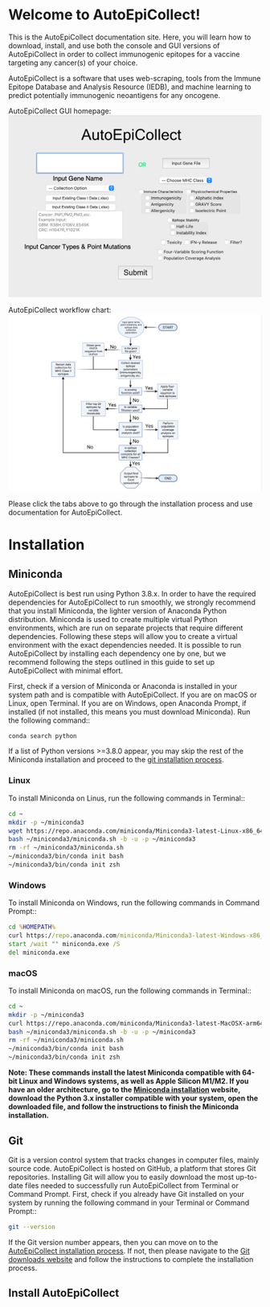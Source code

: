 # Welcome to AutoEpiCollect!
This is the AutoEpiCollect documentation site. Here, you will learn how to download, install, and use both the 
console and GUI versions of AutoEpiCollect in order to collect immunogenic epitopes for a vaccine 
targeting any cancer(s) of your choice. 

AutoEpiCollect is a software that uses web-scraping, tools from the Immune Epitope Database and Analysis Resource 
(IEDB), and machine learning to predict potentially immunogenic neoantigens for any oncogene. 

AutoEpiCollect GUI homepage:
![GUI for AutoEpiCollect](GUI-home.png)

AutoEpiCollect workflow chart:
![Logic workflow for AutoEpiCollect program](workflow-chart.png)

Please click the tabs above to go through the installation process and use documentation for AutoEpiCollect.

# Installation
## Miniconda
AutoEpiCollect is best run using Python 3.8.x. In order to have the required dependencies for AutoEpiCollect to run 
smoothly, we strongly recommend that you install Miniconda, the lighter version of Anaconda Python distribution. 
Miniconda is used to create multiple virtual Python environments, which are run on separate projects that 
require different dependencies. Following these steps will allow you to create a virtual environment with the 
exact dependencies needed. It is possible to run AutoEpiCollect by installing each dependency one by one, but we 
recommend following the steps outlined in this guide to set up AutoEpiCollect with minimal effort. 

First, check if a version of Miniconda or Anaconda is installed in your system path and is compatible with 
AutoEpiCollect. If you are on macOS or Linux, open Terminal. If you are on Windows, open Anaconda Prompt, if 
installed (if not installed, this means you must download Miniconda). Run the following command::

```bash
conda search python
```
If a list of Python versions >=3.8.0 appear, you may skip the rest of the Miniconda installation and 
proceed to the [git installation process](#git).

### Linux
To install Miniconda on Linus, run the following commands in Terminal::
```bash
cd ~
mkdir -p ~/miniconda3
wget https://repo.anaconda.com/miniconda/Miniconda3-latest-Linux-x86_64.sh -O ~/miniconda3/miniconda.sh
bash ~/miniconda3/miniconda.sh -b -u -p ~/miniconda3
rm -rf ~/miniconda3/miniconda.sh
~/miniconda3/bin/conda init bash
~/miniconda3/bin/conda init zsh
```
### Windows
To install Miniconda on Windows, run the following commands in Command Prompt::
```cmd
cd %HOMEPATH%
curl https://repo.anaconda.com/miniconda/Miniconda3-latest-Windows-x86_64.exe -o miniconda.exe
start /wait "" miniconda.exe /S
del miniconda.exe
```
### macOS
To install Miniconda on macOS, run the following commands in Terminal::
```bash
cd ~
mkdir -p ~/miniconda3
curl https://repo.anaconda.com/miniconda/Miniconda3-latest-MacOSX-arm64.sh -o ~/miniconda3/miniconda.sh
bash ~/miniconda3/miniconda.sh -b -u -p ~/miniconda3
rm -rf ~/miniconda3/miniconda.sh
~/miniconda3/bin/conda init bash
~/miniconda3/bin/conda init zsh
```
**Note: These commands install the latest Miniconda compatible with 64-bit Linux and Windows systems, as well 
as Apple Silicon M1/M2. If you have an older architecture, go to the [Miniconda installation](https://docs.conda.io/projects/miniconda/en/latest/miniconda-other-installer-links.html)
website, download the Python 3.x installer compatible with your system, open the downloaded file, and follow the 
instructions to finish the Miniconda installation.**

## Git
Git is a version control system that tracks changes in computer files, mainly source code. AutoEpiCollect is hosted 
on GitHub, a platform that stores Git repositories. Installing Git will allow you to easily download the most 
up-to-date files needed to successfully run AutoEpiCollect from Terminal or Command Prompt. First, check if you 
already have Git installed on your system by running the following command in your Terminal or Command Prompt::
```bash
git --version
```
If the Git version number appears, then you can move on to the 
[AutoEpiCollect installation process](#install-autoepicollect). If not, then please navigate to the [Git downloads 
website](https://git-scm.com/downloads) and follow the instructions to complete the installation process.

## Install AutoEpiCollect
